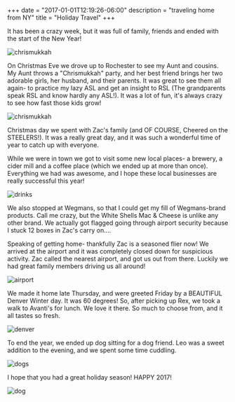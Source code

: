+++
date = "2017-01-01T12:19:26-06:00"
description = "traveling home from NY"
title = "Holiday Travel"
+++

<!-- +++
date = "2017-01-01"
description = "traveling home from NY"
title = "Holiday Travel"

categories = ["firstpost", "holidays"]
draft = false
featured = "2017_01/2017_01_01/cover.jpg"
featuredpath = "/images"
type = "post"
+++ -->

It has been a crazy week, but it was full of family, friends and ended with the start of the New Year!

![chrismukkah](/images/2017_01/2017_01_01/chrismukka.jpg)

On Christmas Eve we drove up to Rochester to see my Aunt and cousins. My Aunt throws a "Chrismukkah" party, and her best friend brings her two adorable girls, her husband, and their parents. It was great to see them all again- to practice my lazy ASL and get an insight to RSL (The grandparents speak RSL and know hardly any ASL!). It was a lot of fun, it's always crazy to see how fast those kids grow!

![chrismukkah](/images/2017_01/2017_01_01/snap.jpg)

Christmas day we spent with Zac's family (and OF COURSE, Cheered on the STEELERS!). It was a really great day, and it was such a wonderful time of year to catch up with everyone.

While we were in town we got to visit some new local places- a brewery, a cider mill and a coffee place (which we ended up at more than once). Everything we had was awesome, and I hope these local businesses are really successful this year!

![drinks](/images/2017_01/2017_01_01/drinks.jpg)

We also stopped at Wegmans, so that I could get my fill of Wegmans-brand products. Call me crazy, but the White Shells Mac & Cheese is unlike any other brand. We actually got flagged going through airport security because I stuck 12 boxes in Zac's carry on....

Speaking of getting home- thankfully Zac is a seasoned flier now! We arrived at the airport and it was completely closed down for suspicious activity. Zac called the nearest airport, and got us out from there. Luckily we had great family members driving us all around!

![airport](/images/2017_01/2017_01_01/airport.jpg)

We made it home late Thursday, and were greeted Friday by a BEAUTIFUL Denver Winter day. It was 60 degrees! So, after picking up Rex, we took a walk to Avanti's for lunch. We love it there. So much to choose from, and it all tastes so fresh.

![denver](/images/2017_01/2017_01_01/denver.jpg)

To end the year, we ended up dog sitting for a dog friend. Leo was a sweet addition to the evening, and we spent some time cuddling.

![dogs](/images/2017_01/2017_01_01/nye.jpg)

I hope that you had a great holiday season! HAPPY 2017!

![dog](/images/2017_01/2017_01_01/rexey.jpg)
